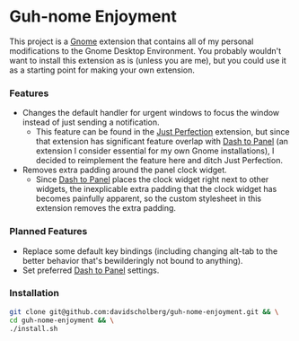 # Guh-nome Enjoyment

This project is a [Gnome][gnome] extension that contains all of my personal modifications to the Gnome Desktop Environment. You probably wouldn't want to install this extension as is (unless you are me), but you could use it as a starting point for making your own extension.

### Features

* Changes the default handler for urgent windows to focus the window instead of just sending a notification.
    * This feature can be found in the [Just Perfection][just-perfection] extension, but since that extension has significant feature overlap with [Dash to Panel][dash-to-panel] (an extension I consider essential for my own Gnome installations), I decided to reimplement the feature here and ditch Just Perfection.
* Removes extra padding around the panel clock widget.
    * Since [Dash to Panel][dash-to-panel] places the clock widget right next to other widgets, the inexplicable extra padding that the clock widget has becomes painfully apparent, so the custom stylesheet in this extension removes the extra padding.

### Planned Features

* Replace some default key bindings (including changing alt-tab to the better behavior that's bewilderingly not bound to anything).
* Set preferred [Dash to Panel][dash-to-panel] settings.

[gnome]: https://www.gnome.org/
[just-perfection]: https://extensions.gnome.org/extension/3843/just-perfection/
[dash-to-panel]:  https://extensions.gnome.org/extension/1160/dash-to-panel/

### Installation

```bash
git clone git@github.com:davidscholberg/guh-nome-enjoyment.git && \
cd guh-nome-enjoyment && \
./install.sh
```
